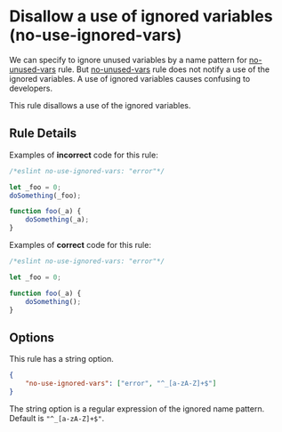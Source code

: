 # Disallow a use of ignored variables (no-use-ignored-vars)

We can specify to ignore unused variables by a name pattern for [no-unused-vars] rule.
But [no-unused-vars] rule does not notify a use of the ignored variables.
A use of ignored variables causes confusing to developers.

This rule disallows a use of the ignored variables.

## Rule Details

Examples of **incorrect** code for this rule:

```js
/*eslint no-use-ignored-vars: "error"*/

let _foo = 0;
doSomething(_foo);

function foo(_a) {
    doSomething(_a);
}
```

Examples of **correct** code for this rule:

```js
/*eslint no-use-ignored-vars: "error"*/

let _foo = 0;

function foo(_a) {
    doSomething();
}
```

## Options

This rule has a string option.

```json
{
    "no-use-ignored-vars": ["error", "^_[a-zA-Z]+$"]
}
```

The string option is a regular expression of the ignored name pattern.
Default is `"^_[a-zA-Z]+$"`.

[no-unused-vars]: http://eslint.org/docs/rules/no-unused-vars
